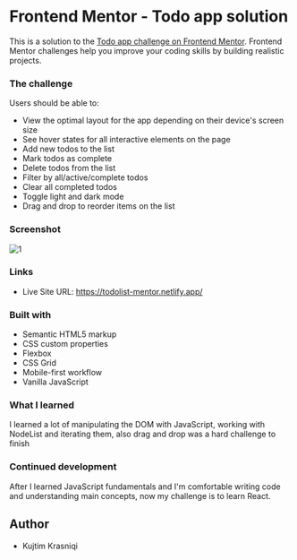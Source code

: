 # Frontend Mentor - Todo app solution

This is a solution to the [Todo app challenge on Frontend Mentor](https://www.frontendmentor.io/challenges/todo-app-Su1_KokOW). Frontend Mentor challenges help you improve your coding skills by building realistic projects.

### The challenge

Users should be able to:

- View the optimal layout for the app depending on their device's screen size
- See hover states for all interactive elements on the page
- Add new todos to the list
- Mark todos as complete
- Delete todos from the list
- Filter by all/active/complete todos
- Clear all completed todos
- Toggle light and dark mode
- Drag and drop to reorder items on the list

### Screenshot

![1](https://user-images.githubusercontent.com/36826448/163496164-5b29b215-ecc2-4dda-8745-99439362f72c.jpg)


### Links

- Live Site URL: https://todolist-mentor.netlify.app/

### Built with

- Semantic HTML5 markup
- CSS custom properties
- Flexbox
- CSS Grid
- Mobile-first workflow
- Vanilla JavaScript

### What I learned

I learned a lot of manipulating the DOM with JavaScript, working with NodeList and iterating them, also drag and drop was a hard challenge to finish

### Continued development

After I learned JavaScript fundamentals and I'm comfortable writing code and understanding main concepts, now my challenge is to learn React.

## Author

- Kujtim Krasniqi
